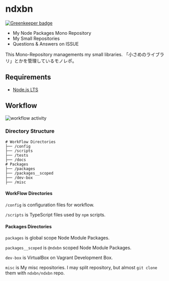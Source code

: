 # ndxbn

[![Greenkeeper badge](https://badges.greenkeeper.io/ndxbn/ndxbn.svg)](https://greenkeeper.io/)

- My Node Packages Mono Repository
- My Small Repositories
- Questions & Answers on ISSUE

This Mono-Repository managements my small libraries.
「小さめのライブラリ」とかを管理しているモノレポ。

## Requirements

- [Node.js LTS](https://nodejs.org/)

## Workflow

![workflow activity](http://www.plantuml.com/plantuml/proxy?src=https://raw.githubusercontent.com/ndxbn/ndxbn/master/docs/work-flow.puml)


### Directory Structure

```
# WorkFlow Directories
├── /config
├── /scripts
├── /tests
├── /docs
# Packages
├── /packages
├── /packages__scoped
├── /dev-box
├── /misc
```

#### WorkFlow Directories 

`/config` is configuration files for workflow.

`/scripts` is TypeScript files used by `npm` scripts.
 
#### Packages Directories

`packages` is global scope Node Module Packages.

`packages__scoped` is `@ndxbn` scoped Node Module Packages.

`dev-box` is VirtualBox on Vagrant Development Box.

`misc` is My misc repositories.
I may split repository, but almost `git clone` them with `ndxbn/ndxbn` repo.
